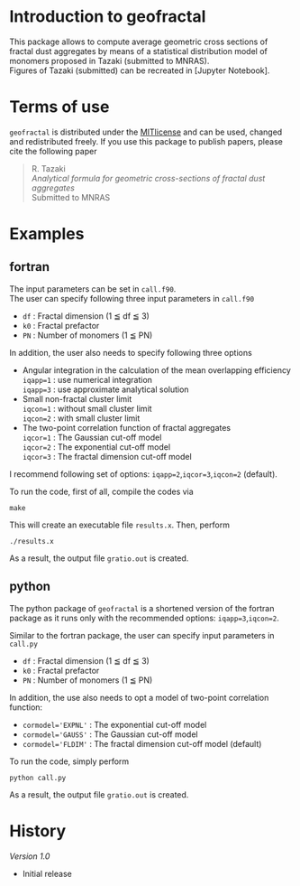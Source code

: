 # Introduction to geofractal

This package allows to compute average geometric cross sections of fractal dust aggregates 
by means of a statistical distribution model of monomers proposed in Tazaki (submitted to MNRAS).  
Figures of Tazaki (submitted) can be recreated in [Jupyter Notebook].

# Terms of use

`geofractal` is distributed under the [MITlicense](https://opensource.org/licenses/MIT) and can be used, changed
and redistributed freely. If you use this package to publish papers, please cite the following paper

> R. Tazaki  
> *Analytical formula for geometric cross-sections of fractal dust aggregates*  
> Submitted to MNRAS  


# Examples 

## fortran 

The input parameters can be set in `call.f90`.  
The user can specify following three input parameters in `call.f90`
- `df` : Fractal dimension (1 ≦ df ≦ 3)
- `k0` : Fractal prefactor
- `PN` : Number of monomers (1 ≦ PN)

In addition, the user also needs to specify following three options

- Angular integration in the calculation of the mean overlapping efficiency  
	`iqapp=1` : use numerical integration  
	`iqapp=3` : use approximate analytical solution   
- Small non-fractal cluster limit  
	`iqcon=1` : without small cluster limit  
	`iqcon=2` : with small cluster limit  
- The two-point correlation function of fractal aggregates  
 	`iqcor=1` : The Gaussian cut-off model  
	`iqcor=2` : The exponential cut-off model  
	`iqcor=3` : The fractal dimension cut-off model  
	
I recommend following set of options: `iqapp=2`,`iqcor=3`,`iqcon=2` (default).  

To run the code, first of all, compile the codes via
```
make
```
This will create an executable file `results.x`. Then, perform
```
./results.x
```
As a result, the output file `gratio.out` is created. 

## python 

The python package of `geofractal` is a shortened version of the fortran package as it runs only with the recommended options: `iqapp=3`,`iqcon=2`.

Similar to the fortran package, the user can specify input parameters in `call.py`
- `df` : Fractal dimension (1 ≦ df ≦ 3)
- `k0` : Fractal prefactor
- `PN` : Number of monomers (1 ≦ PN)

In addition, the use also needs to opt a model of two-point correlation function:  
- `cormodel='EXPNL'` :  The exponential cut-off model  
- `cormodel='GAUSS'` :  The Gaussian cut-off model  
- `cormodel='FLDIM'` :  The fractal dimension cut-off model (default)

To run the code, simply perform
```
python call.py
```
As a result, the output file `gratio.out` is created. 


# History

*Version 1.0*
- Initial release

